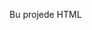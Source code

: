 Bu projede HTML <dialog> elementinde aşağıdaki konu başlıklarını içeren anlatımlar mevcut.

1.HTML <dialog> Nedir?  <br>
2.<dialog> Ne İşe Yarar? <br>
3.Nerelerde Kullanılmalı? <br>
4.Tarayıcı Desteği <br>
5.Erişilebilirlik <br>
6.API ve Davranış <br>
7.Avantajları (Artıları) <br>
8.Dezavantajları ve Dikkat Edilmesi Gerekenler <br>

Bunların dışında <dialog> elementinin kullanımı ile ilgili örneklerde eklenmiştir.
